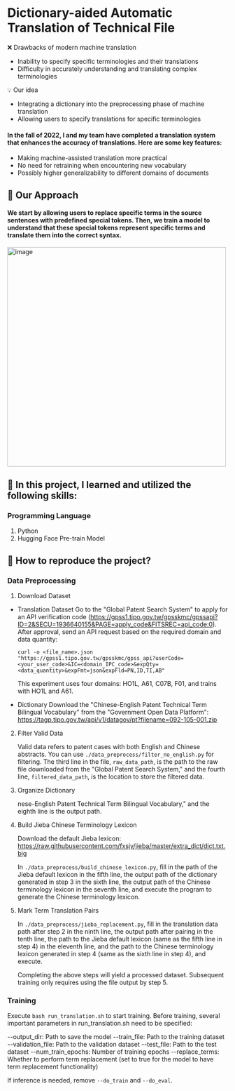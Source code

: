 # Dictionary-aided Automatic Translation of Technical File

❌ Drawbacks of modern machine translation
* Inability to specify specific terminologies and their translations
* Difficulty in accurately understanding and translating complex terminologies

💡 Our idea
* Integrating a dictionary into the preprocessing phase of machine translation
* Allowing users to specify translations for specific terminologies

#### In the fall of 2022, I and my team have completed a translation system that enhances the accuracy of translations. Here are some key features:

* Making machine-assisted translation more practical
* No need for retraining when encountering new vocabulary
* Possibly higher generalizability to different domains of documents

## 🚀 Our Approach
#### We start by allowing users to replace specific terms in the source sentences with predefined special tokens. Then, we train a model to understand that these special tokens represent specific terms and translate them into the correct syntax.
  <img width="500" alt="image" src="https://github.com/ycccccccccccc/Dictionary-aidedTranslationSystem/assets/91601942/2da0bb34-0438-47cf-aeb3-dadc231fd0aa">

## 🚀 In this project, I learned and utilized the following skills:
### Programming Language
1. Python
2. Hugging Face Pre-train Model

## 🚀 How to reproduce the project?

### Data Preprocessing

1. Download Dataset

* Translation Dataset
    Go to the "Global Patent Search System" to apply for an API verification code (https://gpss1.tipo.gov.tw/gpsskmc/gpssapi?ID=2&SECU=1936640155&PAGE=apply_code&FITSREC=api_code:0). After approval, send an API request based on the required domain and data quantity:
    ```
    curl -o <file_name>.json "https://gpss1.tipo.gov.tw/gpsskmc/gpss_api?userCode=<your_user_code>&IC=<domain_IPC_code>&expQty=<data_quantity>&expFmt=json&expFld=PN,ID,TI,AB"
    ```
    This experiment uses four domains: HO1L, A61, C07B, F01, and trains with HO1L and A61.

* Dictionary
    Download the "Chinese-English Patent Technical Term Bilingual Vocabulary" from the "Government Open Data Platform": https://tagp.tipo.gov.tw/api/v1/datagov/pt?filename=092-105-001.zip

2. Filter Valid Data

    Valid data refers to patent cases with both English and Chinese abstracts. You can use `./data_preprocess/filter_no_english.py` for filtering. 
    The third line in the file, `raw_data_path`, is the path to the raw file downloaded from the "Global Patent Search System," and the fourth line, `filtered_data_path`, is the location to store the filtered data.

3. Organize Dictionary

    nese-English Patent Technical Term Bilingual Vocabulary," and the eighth line is the output path.

4. Build Jieba Chinese Terminology Lexicon

    Download the default Jieba lexicon: https://raw.githubusercontent.com/fxsjy/jieba/master/extra_dict/dict.txt.big

    In `./data_preprocess/build_chinese_lexicon.py`, fill in the path of the Jieba default lexicon in the fifth line, the output path of the dictionary generated in step 3 in the sixth line, the output path of the Chinese terminology lexicon in the seventh line, and execute the program to generate the Chinese terminology lexicon.

5. Mark Term Translation Pairs

    In `./data_preprocess/jieba_replacement.py`, fill in the translation data path after step 2 in the ninth line, the output path after pairing in the tenth line, the path to the Jieba default lexicon (same as the fifth line in step 4) in the eleventh line, and the path to the Chinese terminology lexicon generated in step 4 (same as the sixth line in step 4), and execute.

    Completing the above steps will yield a processed dataset. Subsequent training only requires using the file output by step 5.

### Training

  Execute `bash run_translation.sh` to start training. Before training, several important parameters in run_translation.sh need to be specified:

  --output_dir: Path to save the model
  --train_file: Path to the training dataset
  --validation_file: Path to the validation dataset
  --test_file: Path to the test dataset
  --num_train_epochs: Number of training epochs
  --replace_terms: Whether to perform term replacement (set to true for the model to have term replacement functionality)

  If inference is needed, remove `--do_train` and `--do_eval`.



